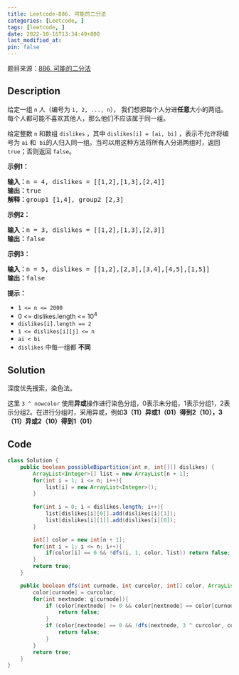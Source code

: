 ```yaml
---
title: Leetcode-886. 可能的二分法
categories: [Leetcode, ]
tags: [leetcode, ]
date: 2022-10-16T13:34:49+800
last_modified_at: 
pin: false
---
```


题目来源：[886. 可能的二分法](https://leetcode.cn/problems/possible-bipartition/)

## Description

给定一组 `n` 人（编号为 `1, 2, ..., n`）， 我们想把每个人分进**任意**大小的两组。每个人都可能不喜欢其他人，那么他们不应该属于同一组。

给定整数 `n` 和数组 `dislikes` ，其中 `dislikes[i] = [ai, bi]` ，表示不允许将编号为 `ai` 和  `bi`的人归入同一组。当可以用这种方法将所有人分进两组时，返回 `true`；否则返回 `false`。



**示例1：**

<pre>
<strong>输入：</strong>n = 4, dislikes = [[1,2],[1,3],[2,4]]
<strong>输出：</strong>true
<strong>解释：</strong>group1 [1,4], group2 [2,3]
</pre>

**示例2：**

<pre>
<strong>输入：</strong>n = 3, dislikes = [[1,2],[1,3],[2,3]]
<strong>输出：</strong>false
</pre>

**示例3：**

<pre>
<strong>输入：</strong>n = 5, dislikes = [[1,2],[2,3],[3,4],[4,5],[1,5]]
<strong>输出：</strong>false
</pre>

**提示：**

- `1 <= n <= 2000`
- 0 <= dislikes.length <= 10<sup>4</sup>
- `dislikes[i].length == 2`
- `1 <= dislikes[i][j] <= n`
- `ai < bi`
- `dislikes` 中每一组都 **不同**



## Solution

深度优先搜索，染色法。

这里 `3 ^ nowcolor` 使用**异或**操作进行染色分组，0表示未分组，1表示分组1，2表示分组2。在进行分组时，采用异或，例如**3（11）异或1（01）得到2（10），3（11）异或2（10）得到1（01）**


## Code
```java
class Solution {
    public boolean possibleBipartition(int n, int[][] dislikes) {
        ArrayList<Integer>[] list = new ArrayList[n + 1];
        for(int i = 1; i <= n; i++){
            list[i] = new ArrayList<Integer>();
        }
        
        for(int i = 0; i < dislikes.length; i++){
            list[dislikes[i][0]].add(dislikes[i][1]);
            list[dislikes[i][1]].add(dislikes[i][0]);
        }

        int[] color = new int[n + 1];
        for(int i = 1; i <= n; i++){
            if(color[i] == 0 && !dfs(i, 1, color, list)) return false;
        }
        return true;
    }

    public boolean dfs(int curnode, int curcolor, int[] color, ArrayList<Integer>[] g){
        color[curnode] = curcolor;
        for(int nextnode: g[curnode]){
            if (color[nextnode] != 0 && color[nextnode] == color[curnode]) {
                return false;
            }
            if (color[nextnode] == 0 && !dfs(nextnode, 3 ^ curcolor, color, g)) {
                return false;
            }
        }
        return true;
    }
}
```
